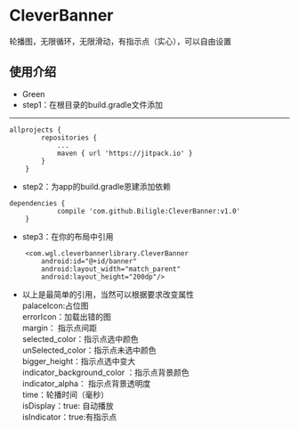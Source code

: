 # CleverBanner
轮播图，无限循环，无限滑动，有指示点（实心），可以自由设置
## 使用介绍
* Green 
* step1：在根目录的build.gradle文件添加<br>
***
```
allprojects {
		repositories {
			...
			maven { url 'https://jitpack.io' }
		}
	}
```
* step2：为app的build.gradle恩建添加依赖<br>
```
dependencies {
	        compile 'com.github.Biligle:CleverBanner:v1.0'
	}
```
* step3：在你的布局中引用<br>
```
    <com.wgl.cleverbannerlibrary.CleverBanner
        android:id="@+id/banner"
        android:layout_width="match_parent"
        android:layout_height="200dp"/>
```
* 以上是最简单的引用，当然可以根据要求改变属性<br>
palaceIcon:占位图<br>
errorIcon：加载出错的图<br>
margin： 指示点间距<br>
selected_color：指示点选中颜色<br>
unSelected_color：指示点未选中颜色<br>
bigger_height：指示点选中变大<br>
indicator_background_color ：指示点背景颜色<br>
indicator_alpha： 指示点背景透明度<br>
time：轮播时间（毫秒）<br>
isDisplay：true: 自动播放<br>
isIndicator：true:有指示点<br>
